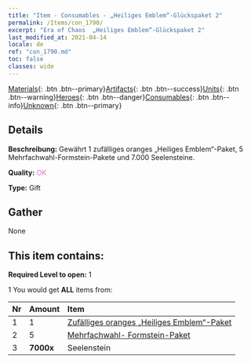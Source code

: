 ```yaml
---
title: "Item - Consumables - „Heiliges Emblem“-Glückspaket 2"
permalink: /Items/con_1790/
excerpt: "Era of Chaos  „Heiliges Emblem“-Glückspaket 2"
last_modified_at: 2021-04-14
locale: de
ref: "con_1790.md"
toc: false
classes: wide
---
```

 [Materials](/de/Items/){: .btn .btn--primary}[Artifacts](/de/Items/Artifacts/){: .btn .btn--success}[Units](/de/Items/Units/){: .btn .btn--warning}[Heroes](/de/Items/Heroes/){: .btn .btn--danger}[Consumables](/de/Items/Consumables/){: .btn .btn--info}[Unknown](/de/Items/Unknown/){: .btn .btn--primary}

## Details
 **Beschreibung:** Gewährt 1 zufälliges oranges „Heiliges Emblem“-Paket, 5 Mehrfachwahl-Formstein-Pakete und 7.000 Seelensteine.

 **Quality:** <span style="color: #DA70D6">OK</span>

 **Type:** Gift

## Gather

  None

## This item contains:

 **Required Level to open:** 1

 1 You would get **ALL** items  from:

  | Nr | Amount |     Item    |
  |:---|:-------|:------------|
  | 1 | 1 | [Zufälliges oranges „Heiliges Emblem“-Paket](/de/Items/con_1794/) | 
  | 2 | 5 | [Mehrfachwahl- Formstein-Paket](/de/Items/con_1480/) | 
  | 3 |  **7000x** | Seelenstein  |  | 
